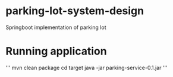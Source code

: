 # parking-lot-system-design
Springboot implementation of parking lot

# Running application
'''
mvn clean package
cd target
java -jar parking-service-0.1.jar
'''
